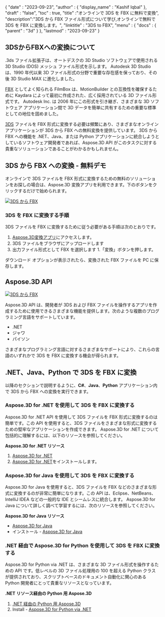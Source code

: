 {
  "date" : "2023-09-23",
  "author" : {
    "display_name" : "Kashif Iqbal"
},
  "draft" : "false",
  "toc" : true,
  "title" :"オンラインで 3DS を FBX に無料で変換",
  "description":"3DS から FBX ファイル形式について学び,オンラインで無料で 3DS を FBX に変換します。",
  "linktitle" : "3DS to FBX",
  "menu" : {
    "docs" : {
      "parent" : "3d"
}
},
  "lastmod" : "2023-09-23"
}

## 3DSからFBXへの変換について

.3ds ファイル拡張子は、オートデスクの 3D Studio ソフトウェアで使用される 3D Studio (DOS) メッシュ ファイル形式を示します。 Autodesk 3D Studio は、1990 年代以来 3D ファイル形式の分野で重要な存在感を保っており、その後 3D Studio MAX に進化しました。

[FBX](/ja/3d/fbx/) としてよく知られる FilmBox は、MotionBuilder との互換性を確保するために Kaydara によって最初に作成された、広く採用されている 3D ファイル形式です。 Autodesk Inc. は 2006 年にこの形式を引き継ぎ、さまざまな 3D ソフトウェア アプリケーション間で 3D データを簡単に共有するための重要な標準としての地位を固めました。

[3DS](/ja/3d/3ds/) ファイルを FBX 形式に変換する必要は頻繁にあり、さまざまなオンライン アプリケーションが 3DS から FBX への無料変換を提供しています。 3DS から FBX への機能を .NET、Java、または Python アプリケーションに統合しようとしているソフトウェア開発者であれば、Aspose.3D API がこのタスクに対する貴重なソリューションであることがわかるかもしれません。

## 3DS から FBX への変換 - 無料デモ

オンラインで 3DS ファイルを FBX 形式に変換するための無料のソリューションをお探しの場合は、Aspose.3D 変換アプリを利用できます。下のボタンをクリックするだけで始められます。

[![3DS から FBX](../3ds-to-fbx.png)](https://products.aspose.app/3d/conversion/3ds-to-fbx)

### 3DS を FBX に変換する手順

3DS ファイルを FBX に変換するために従う必要がある手順は次のとおりです。

1. [Aspose.3D変換アプリ](https://products.aspose.app/3d/conversion/3ds-to-fbx)にアクセスします。
1. 3DS ファイルをブラウザにアップロードします
1. 出力ファイル形式として FBX を選択します
1.「変換」ボタンを押します。

ダウンロード オプションが表示されたら、変換された FBX ファイルを PC に保存します。

## Aspose.3D API

[![3DS から FBX](../try-aspose-3d.png)](https://products.aspose.com/3d/)

Aspose.3D API は、開発者が 3DS および FBX ファイルを操作するアプリを作成するために使用できるさまざまな機能を提供します。次のような複数のプログラミング言語をサポートしています。

* .NET
* ジャワ
* パイソン

さまざまなプログラミング言語に対するさまざまなサポートにより、これらの言語のいずれかで 3DS を FBX に変換する機会が得られます。

## .NET、Java、Python で 3DS を FBX に変換

以降のセクションで説明するように、**C#**、**Java**、**Python** アプリケーション内で 3DS から FBX への変換を実行できます。

### Aspose.3D for .NET を使用して 3DS を FBX に変換する

Aspose.3D for .NET API を使用して 3DS ファイルを FBX 形式に変換するのは簡単です。この API を使用すると、3DS ファイルをさまざまな形式に変換するための堅牢なアプリケーションを作成できます。 Aspose.3D for .NET について包括的に理解するには、以下のリソースを参照してください。

**Aspose.3D for .NET リソース**

1. [Aspose.3D for .NET](https://products.aspose.com/3d/net/)
1. [Aspose.3D for .NET](https://docs.aspose.com/3d/net/installation/)をインストールします。

### Aspose.3D for Java を使用して 3DS を FBX に変換する

Aspose.3D for Java を使用すると、3DS ファイルを FBX などのさまざまな形式に変換するのが非常に簡単になります。この API は、Eclipse、NetBeans、IntelliJ IDEA などの一般的な IDE とシームレスに統合します。 Aspose.3D for Java について詳しく調べて学習するには、次のリソースを参照してください。

**Aspose.3D for Java リソース**

* [Aspose.3D for Java](https://products.aspose.com/3d/java/)
* インストール - [Aspose.3D for Java](https://docs.aspose.com/3d/java/installation/)

### .NET 経由で Aspose.3D for Python を使用して 3DS を FBX に変換する

Aspose.3D for Python via .NET は、さまざまな 3D ファイル形式を操作するための API です。低レベルの 3D ファイル処理用の 100 を超える Python クラスが提供されており、スクリプトベースのドキュメント自動化に関心のある Python 開発者にとって貴重なリソースとなっています。

**.NET リソース経由の Python 用 Aspose.3D**

1. [.NET 経由の Python 用 Aspose.3D](https://products.aspose.com/3d/python-net/)
1. Install - [Aspose.3D for Python via .NET](https://releases.aspose.com/3d/python-net/)
